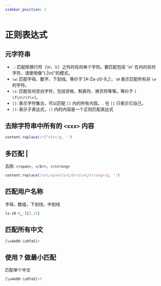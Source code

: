 ```yaml
---
sidebar_position: 1
---
```


# 正则表达式

## 元字符串

- `.`: 匹配除换行符（\n、\r）之外的任何单个字符。要匹配包括 '\n' 在内的任何字符，请使用像"(.|\n)"的模式。
- `\w`: 匹配字母、数字、下划线。等价于'[A-Za-z0-9_]'。`\W` 表示匹配所有非 `\w` 的字符。
- `\s`: 匹配任何空白字符，包括空格、制表符、换页符等等。等价于 `[ \f\n\r\t\v]`。
- `[]`: 表示字符集合，可以匹配 `[]` 内的所有内容。`.` 在 `[]` 只表示它自己。
- `()`: 表示子表达式，`()` 内的内容是一个正则匹配表达式


## 去除字符串中所有的 `<xxx>` 内容

```js
content.replace(/<[^>]+>/g, '')
```

## 多匹配 | 

去除: `</span>, </br>, </strong>`

```js
content.replace(/\<\/span>|\<\/br>|\<\/strong>/g, '')
```

## 匹配用户名称

字母，数组，下划线，中划线

```js
[a-z0-9_-]{3,15}
```

## 匹配所有中文

```js
[\u4e00-\u9fa5]+
```

## 使用 ? 做最小匹配

匹配单个中文

```js
[\u4e00-\u9fa5]+?
```

